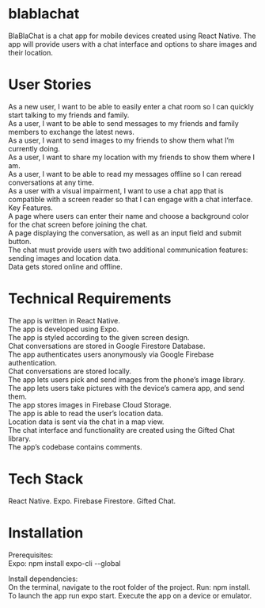 # blablachat

BlaBlaChat is a chat app for mobile devices created using React Native. 
The app will provide users with a chat interface and options to share images and their location.

# User Stories

As a new user, I want to be able to easily enter a chat room so I can quickly start talking to my friends and family.  
As a user, I want to be able to send messages to my friends and family members to exchange the latest news.  
As a user, I want to send images to my friends to show them what I’m currently doing.  
As a user, I want to share my location with my friends to show them where I am.  
As a user, I want to be able to read my messages offline so I can reread conversations at any time.  
As a user with a visual impairment, I want to use a chat app that is compatible with a screen reader so that I can engage with a chat interface. Key Features.   
A page where users can enter their name and choose a background color for the chat screen before joining the chat.  
A page displaying the conversation, as well as an input field and submit button.  
The chat must provide users with two additional communication features: sending images and location data.  
Data gets stored online and offline.

# Technical Requirements

The app is written in React Native.  
The app is developed using Expo.  
The app is styled according to the given screen design.  
Chat conversations are stored in Google Firestore Database.  
The app authenticates users anonymously via Google Firebase authentication.  
Chat conversations are stored locally.  
The app lets users pick and send images from the phone’s image library.  
The app lets users take pictures with the device’s camera app, and send them.  
The app stores images in Firebase Cloud Storage.  
The app is able to read the user’s location data.  
Location data is sent via the chat in a map view.  
The chat interface and functionality are created using the Gifted Chat library.  
The app’s codebase contains comments.  

# Tech Stack

React Native. 
Expo. 
Firebase Firestore. 
Gifted Chat. 

# Installation

Prerequisites:  
Expo:  npm install expo-cli --global

Install dependencies:  
On the terminal, navigate to the root folder of the project. 
Run: npm install. 
To launch the app run expo start. 
Execute the app on a device or emulator. 
